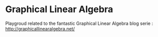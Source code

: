 # Graphical Linear Algebra

Playgroud related to the fantastic Graphical Linear Algebra blog serie : http://graphicallinearalgebra.net/